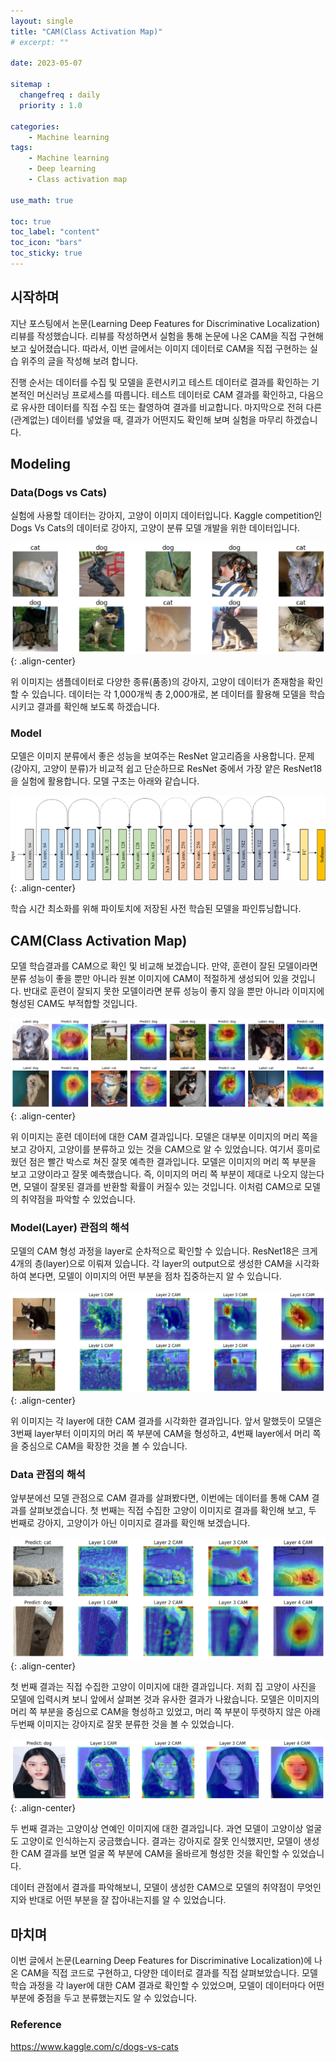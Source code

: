 ```yaml
---
layout: single
title: "CAM(Class Activation Map)"
# excerpt: ""

date: 2023-05-07

sitemap :
  changefreq : daily
  priority : 1.0

categories:
    - Machine learning
tags:
    - Machine learning
    - Deep learning
    - Class activation map

use_math: true

toc: true
toc_label: "content"
toc_icon: "bars"
toc_sticky: true
---
```


## 시작하며
지난 포스팅에서 논문(Learning Deep Features for Discriminative Localization)리뷰를 작성했습니다. 리뷰를 작성하면서 실험을 통해 논문에 나온 CAM을 직접 구현해 보고 싶어졌습니다. 따라서, 이번 글에서는 이미지 데이터로 CAM을 직접 구현하는 실습 위주의 글을 작성해 보려 합니다.

진행 순서는 데이터를 수집 및 모델을 훈련시키고 테스트 데이터로 결과를 확인하는 기본적인 머신러닝 프로세스를 따릅니다. 테스트 데이터로 CAM 결과를 확인하고, 다음으로 유사한 데이터를 직접 수집 또는 촬영하여 결과를 비교합니다. 마지막으로 전혀 다른(관계없는) 데이터를 넣었을 때, 결과가 어떤지도 확인해 보며 실험을 마무리 하겠습니다.

## Modeling
### Data(Dogs vs Cats)
실험에 사용할 데이터는 강아지, 고양이 이미지 데이터입니다. Kaggle competition인 Dogs Vs Cats의 데이터로 강아지, 고양이 분류 모델 개발을 위한 데이터입니다.

![catdog](/assets/images/post_images/catdog.png){: .align-center}

위 이미지는 샘플데이터로 다양한 종류(품종)의 강아지, 고양이 데이터가 존재함을 확인할 수 있습니다. 데이터는 각 1,000개씩 총 2,000개로, 본 데이터를 활용해 모델을 학습시키고 결과를 확인해 보도록 하겠습니다.

### Model
모델은 이미지 분류에서 좋은 성능을 보여주는 ResNet 알고리즘을 사용합니다. 문제(강아지, 고양이 분류)가 비교적 쉽고 단순하므로 ResNet 중에서 가장 얕은 ResNet18을 실험에 활용합니다.
모델 구조는 아래와 같습니다.

![resnet18_architecture](/assets/images/post_images/resnet18_architecture.png){: .align-center}

학습 시간 최소화를 위해 파이토치에 저장된 사전 학습된 모델을 파인튜닝합니다.

## CAM(Class Activation Map)
모델 학습결과를 CAM으로 확인 및 비교해 보겠습니다. 만약, 훈련이 잘된 모델이라면 분류 성능이 좋을 뿐만 아니라 원본 이미지에 CAM이 적절하게 생성되어 있을 것입니다. 반대로 훈련이 잘되지 못한 모델이라면 분류 성능이 좋지 않을 뿐만 아니라 이미지에 형성된 CAM도 부적합할 것입니다.

![cam_output](/assets/images/post_images/cam_output.png){: .align-center}

위 이미지는 훈련 데이터에 대한 CAM 결과입니다. 모델은 대부분 이미지의 머리 쪽을 보고 강아지, 고양이를 분류하고 있는 것을 CAM으로 알 수 있었습니다. 여기서 흥미로웠던 점은 빨간 박스로 쳐진 잘못 예측한 결과입니다. 모델은 이미지의 머리 쪽 부분을 보고 고양이라고 잘못 예측했습니다. 즉, 이미지의 머리 쪽 부분이 제대로 나오지 않는다면, 모델이 잘못된 결과를 반환할 확률이 커질수 있는 것입니다. 이처럼 CAM으로 모델의 취약점을 파악할 수 있었습니다.

### Model(Layer) 관점의 해석
모델의 CAM 형성 과정을 layer로 순차적으로 확인할 수 있습니다. ResNet18은 크게 4개의 층(layer)으로 이뤄져 있습니다. 각 layer의 output으로 생성한 CAM을 시각화하여 본다면, 모델이 이미지의 어떤 부분을 점차 집중하는지 알 수 있습니다.

![layer_output](/assets/images/post_images/layer_output.png){: .align-center}

위 이미지는 각 layer에 대한 CAM 결과를 시각화한 결과입니다. 앞서 말했듯이 모델은 3번째 layer부터 이미지의 머리 쪽 부분에 CAM을 형성하고, 4번째 layer에서 머리 쪽을 중심으로 CAM을 확장한 것을 볼 수 있습니다. 

### Data 관점의 해석
앞부분에선 모델 관점으로 CAM 결과를 살펴봤다면, 이번에는 데이터를 통해 CAM 결과를 살펴보겠습니다. 첫 번째는 직접 수집한 고양이 이미지로 결과를 확인해 보고, 두 번째로 강아지, 고양이가 아닌 이미지로 결과를 확인해 보겠습니다.

![woong_output](/assets/images/post_images/woong_output.png){: .align-center}

첫 번째 결과는 직접 수집한 고양이 이미지에 대한 결과입니다. 저희 집 고양이 사진을 모델에 입력시켜 보니 앞에서 살펴본 것과 유사한 결과가 나왔습니다. 모델은 이미지의 머리 쪽 부분을 중심으로 CAM을 형성하고 있었고, 머리 쪽 부분이 뚜렷하지 않은 아래 두번째 이미지는 강아지로 잘못 분류한 것을 볼 수 있었습니다.

![haerin_output](/assets/images/post_images/haerin_output.png){: .align-center}

두 번째 결과는 고양이상 연예인 이미지에 대한 결과입니다. 과연 모델이 고양이상 얼굴도 고양이로 인식하는지 궁금했습니다. 결과는 강아지로 잘못 인식했지만, 모델이 생성한 CAM 결과를 보면 얼굴 쪽 부분에 CAM을 올바르게 형성한 것을 확인할 수 있었습니다.

데이터 관점에서 결과를 파악해보니, 모델이 생성한 CAM으로 모델의 취약점이 무엇인지와 반대로 어떤 부분을 잘 잡아내는지를 알 수 있었습니다.

## 마치며
이번 글에서 논문(Learning Deep Features for Discriminative Localization)에 나온 CAM을 직접 코드로 구현하고, 다양한 데이터로 결과를 직접 살펴보았습니다. 모델 학습 과정을 각 layer에 대한 CAM 결과로 확인할 수 있었으며, 모델이 데이터마다 어떤 부분에 중점을 두고 분류했는지도 알 수 있었습니다. 

### Reference
https://www.kaggle.com/c/dogs-vs-cats
